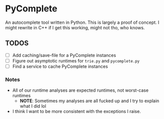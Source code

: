 # PyComplete

An autocomplete tool written in Python. This is largely a proof of concept.
I might rewrite in C++ if I get this working, might not tho, who knows.


## TODOS
- [ ] Add caching/save-file for a PyComplete instances
- [ ] Figure out asymptotic runtimes for `trie.py` and `pycomplete.py` 
- [ ] Find a service to cache PyComplete instances

### Notes
- All of our runtime analyses are expected runtimes, not worst-case runtimes 
    - **NOTE**: Sometimes my analyses are all fucked up and I try to explain what I did lol
- I think I want to be more consistent with the exceptions I raise.